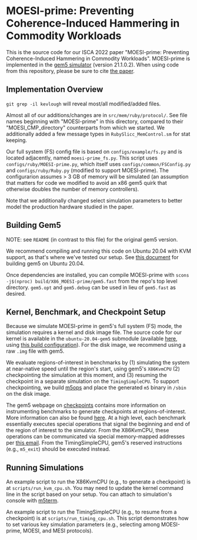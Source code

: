 # MOESI-prime: Preventing Coherence-Induced Hammering in Commodity Workloads

This is the source code for our ISCA 2022 paper "MOESI-prime: Preventing Coherence-Induced Hammering in Commodity Workloads".
MOESI-prime is implemented in the [gem5 simulator](https://github.com/gem5/gem5) (version 21.1.0.2).
When using code from this repository, please be sure to cite [the paper](https://www.kevinloughlin.org/moesi-prime.pdf).

## Implementation Overview

`git grep -il kevlough` will reveal most/all modified/added files.

Almost all of our additions/changes are in `src/mem/ruby/protocol/`. See file names beginning with
"MOESI-prime" in this directory, compared to their "MOESI_CMP_directory" counterparts from which
we started. We additionally added a few message types in `RubySlicc_MemControl.sm` for stat keeping.

Our full system (FS) config file is based on `configs/example/fs.py` and is located adjacently, named `moesi-prime_fs.py`. This script
uses `configs/ruby/MOESI-prime.py`, which itself uses `configs/common/FSConfig.py` and `configs/ruby/Ruby.py` (modified to support MOESI-prime). The configurarion assumes > 3 GB of memory will be simulated (an assumption that matters for code we modified to avoid an x86 gem5 quirk that otherwise doubles the number of memory controllers).

Note that we additionally changed select simulation parameters to better model the production hardware studied in the paper. 

## Building Gem5

NOTE: see `README` (in contrast to this file) for the original gem5 version.

We recommend compiling and running this code on Ubuntu 20.04 with KVM support, as that's where we've tested our setup. See [this document](https://www.gem5.org/documentation/general_docs/building) for building gem5 on Ubuntu 20.04.

Once dependencies are installed, you can compile MOESI-prime with `scons -j$(nproc) build/X86_MOESI-prime/gem5.fast` from the repo's top level directory. `gem5.opt` and `gem5.debug` can be used in lieu of `gem5.fast` as desired.

## Kernel, Benchmark, and Checkpoint Setup

Because we simulate MOESI-prime in gem5's full system (FS) mode, the simulation requires a kernel and disk image file. The source code for our kernel is available in the `ubuntu-20.04-gem5` submodule (available [here](https://github.com/efeslab/ubuntu-20.04-gem5), using [this build configuration](https://github.com/efeslab/ubuntu-20.04-gem5/blob/main/linux-config-5.4.0-88-generic-gem5)). For the disk image, we recommend using a raw `.img` file with gem5.

We evaluate regions-of-interest in benchmarks by (1) simulating the system at near-native speed until the region's start, using gem5's `X86KvmCPU` (2) checkpointing the simulation at this moment, and (3) resuming the checkpoint in a separate simulation on the `TimingSimpleCPU`. To support checkpointing, we build [m5ops](https://www.gem5.org/documentation/general_docs/m5ops/) and place the generated `m5` binary in `/sbin` on the disk image.

The gem5 webpage on [checkpoints](https://www.gem5.org/documentation/general_docs/checkpoints/) contains more information on instrumenting benchmarks to generate checkpoints at regions-of-interest. More information can also be found [here](https://gem5art.readthedocs.io/en/latest/). At a high level, each benchmark essentially executes special operations that signal the beginning and end of the region of interest to the simulator. From the X86KvmCPU, these operations can be communicated via special memory-mapped addresses per [this email](https://www.mail-archive.com/gem5-users@gem5.org/msg18356.html). From the TimingSimpleCPU, gem5's reserved instructions (e.g., `m5_exit`) should be executed instead.

## Running Simulations

An example script to run the X86KvmCPU (e.g., to generate a checkpoint) is at `scripts/run_kvm_cpu.sh`. You may need to update the kernel command line in the script based on your setup. You can attach to simulation's console with [m5term](https://www.gem5.org/documentation/general_docs/fullsystem/m5term).

An example script to run the TimingSimpleCPU (e.g., to resume from a checkpoint) is at `scripts/run_timing_cpu.sh`. This script demonstrates how to set various key simulation parameters (e.g., selecting among MOESI-prime, MOESI, and MESI protocols).
